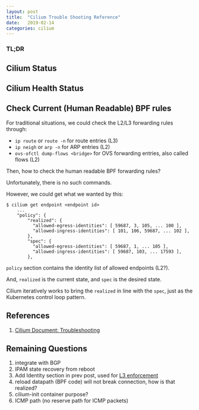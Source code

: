 ```yaml
---
layout: post
title:  "Cilium Trouble Shooting Reference"
date:   2019-02-14
categories: cilium
---
```


### TL;DR

## Cilium Status

## Cilium Health Status

## Check Current (Human Readable) BPF rules

For traditional situations, we could check the L2/L3 forwarding rules through:

* `ip route` or `route -n` for route entries (L3)
* `ip neigh` or `arp -n` for ARP entries (L2)
* `ovs-ofctl dump-flows <bridge>` for OVS forwarding entries, also called flows (L2)

Then, how to check the human readable BPF forwarding rules?

Unfortunately, there is no such commands.

However, we could get what we wanted by this:

```shell
$ cilium get endpoint <endpoint id>
    ...
    "policy": {
        "realized": {
          "allowed-egress-identities": [ 59687, 3, 105, ... 100 ],
          "allowed-ingress-identities": [ 101, 106, 59687, ... 102 ],
        },
        "spec": {
          "allowed-egress-identities": [ 59687, 1, ... 105 ],
          "allowed-ingress-identities": [ 59687, 103, ... 17593 ],
        },
```

`policy` section contains the identity list of allowed endpoints (L2?).

And, `realized` is the current state, and `spec` is the desired state.

Cilium iteratively works to bring the `realized` in line with the `spec`,
just as the Kubernetes control loop pattern.

## References

1. [Cilium Document: Troubleshooting](https://cilium.readthedocs.io/en/v1.4/troubleshooting/)

## Remaining Questions

1. integrate with BGP
1. IPAM state recovery from reboot
1. Add Identity section in prev post, used for [L3 enforcement](https://docs.cilium.io/en/v1.4/concepts/)
1. reload datapath (BPF code) will not break connection, how is that realized?
1. cilium-init container purpose?
1. ICMP path (no reserve path for ICMP packets)
